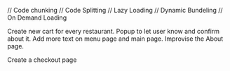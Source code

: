 // Code chunking
// Code Splitting
// Lazy Loading
// Dynamic Bundeling
// On Demand Loading

<!-- TODO -->

Create new cart for every restaurant.
Popup to let user know and confirm about it.
Add more text on menu page and main page.
Improvise the About page.

<!-- Optional -->

Create a checkout page

